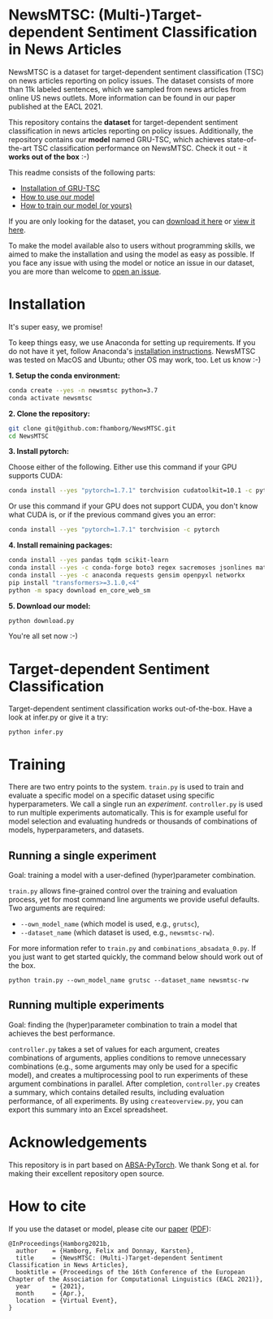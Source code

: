 # NewsMTSC: (Multi-)Target-dependent Sentiment Classification in News Articles
NewsMTSC is a dataset for target-dependent sentiment classification (TSC) on
news articles reporting on policy issues. The dataset consists of more than 11k labeled
sentences, which we sampled from news articles from online US news outlets. More
information can be found in our paper published at the EACL 2021.

This repository contains the **dataset** for target-dependent
sentiment classification in news articles reporting on policy issues. Additionally,
the repository contains our **model** named GRU-TSC, which achieves state-of-the-art
TSC classification performance on NewsMTSC. Check it out - it **works out of the box** :-)

This readme consists of the following parts:
* [Installation of GRU-TSC](#installation)
* [How to use our model](#target-dependent-sentiment-classification)
* [How to train our model (or yours)](#training)

If you are only looking for the dataset, you can [download it here](https://github.com/fhamborg/NewsMTSC/raw/main/controller_data/datasets/NewsMTSC-dataset/NewsMTSC-dataset.zip)
or [view it here](https://github.com/fhamborg/NewsMTSC/tree/master/controller_data/datasets/NewsMTSC-dataset).

To make the model available also to users without programming skills,
we aimed to make the installation and using the model as easy as possible. If you face
any issue with using the model or notice an issue in our dataset, you are more than welcome to [open
an issue](https://github.com/fhamborg/NewsMTSC/issues).

# Installation
It's super easy, we promise!

To keep things easy, we use Anaconda for setting up requirements. If you do not have
it yet, follow Anaconda's
[installation instructions](https://docs.anaconda.com/anaconda/install/).
NewsMTSC was tested on MacOS and Ubuntu; other OS may work, too. Let us know :-)

**1. Setup the conda environment:**
```bash
conda create --yes -n newsmtsc python=3.7
conda activate newsmtsc
```

**2. Clone the repository:**
```bash
git clone git@github.com:fhamborg/NewsMTSC.git
cd NewsMTSC
```

**3. Install pytorch:**

Choose either of the following. Either use this command if your GPU supports CUDA:
```bash
conda install --yes "pytorch=1.7.1" torchvision cudatoolkit=10.1 -c pytorch
```

Or use this command if your GPU does not support CUDA, you don't know what CUDA is, or if the previous command gives you an error:
```bash
conda install --yes "pytorch=1.7.1" torchvision -c pytorch
```

**4. Install remaining packages:**
```bash
conda install --yes pandas tqdm scikit-learn
conda install --yes -c conda-forge boto3 regex sacremoses jsonlines matplotlib tabulate imbalanced-learn "spacy>=2.1,<3"
conda install --yes -c anaconda requests gensim openpyxl networkx
pip install "transformers>=3.1.0,<4"
python -m spacy download en_core_web_sm
```

**5. Download our model:**
```bash
python download.py
```

You're all set now :-)

# Target-dependent Sentiment Classification
Target-dependent sentiment classification works out-of-the-box. Have a look at infer.py or give it a try:
```
python infer.py
```

# Training
There are two entry points to the system. `train.py` is used to train and evaluate a specific model on a specific dataset using
specific hyperparameters. We call a single run an _experiment_. `controller.py` is used to run multiple experiments
automatically. This is for example useful for model selection and evaluating hundreds or thousands of combinations of
models, hyperparameters, and datasets.

## Running a single experiment
Goal: training a model with a user-defined (hyper)parameter combination.

`train.py` allows fine-grained control over the training and evaluation process, yet for most command line arguments
we provide useful defaults. Two arguments are required:

* `--own_model_name` (which model is used, e.g., `grutsc`),
* `--dataset_name` (which dataset is used, e.g., `newsmtsc-rw`).

For more information refer to `train.py` and
`combinations_absadata_0.py`. If you just want to get started quickly, the command below should work out of the box. 

```
python train.py --own_model_name grutsc --dataset_name newsmtsc-rw
```

## Running multiple experiments 
Goal: finding the (hyper)parameter combination to train a model that achieves the best performance.

`controller.py` takes a set of values for each argument, creates combinations of arguments, applies conditions to remove
unnecessary combinations (e.g., some arguments may only be used for a specific model), and creates a multiprocessing
pool to run experiments of these argument combinations in parallel. After completion, `controller.py` creates a summary,
which contains detailed results, including evaluation performance, of all experiments. By using `createoverview.py`, you
can export this summary into an Excel spreadsheet.   

# Acknowledgements
This repository is in part based on [ABSA-PyTorch](https://github.com/songyouwei/ABSA-PyTorch).
We thank Song et al. for making their excellent repository open source.

# How to cite
If you use the dataset or model, please cite our [paper](https://www.aclweb.org/anthology/2021.eacl-main.142/) ([PDF](https://www.aclweb.org/anthology/2021.eacl-main.142.pdf)):

```
@InProceedings{Hamborg2021b,
  author    = {Hamborg, Felix and Donnay, Karsten},
  title     = {NewsMTSC: (Multi-)Target-dependent Sentiment Classification in News Articles},
  booktitle = {Proceedings of the 16th Conference of the European Chapter of the Association for Computational Linguistics (EACL 2021)},
  year      = {2021},
  month     = {Apr.},
  location  = {Virtual Event},
}
```
